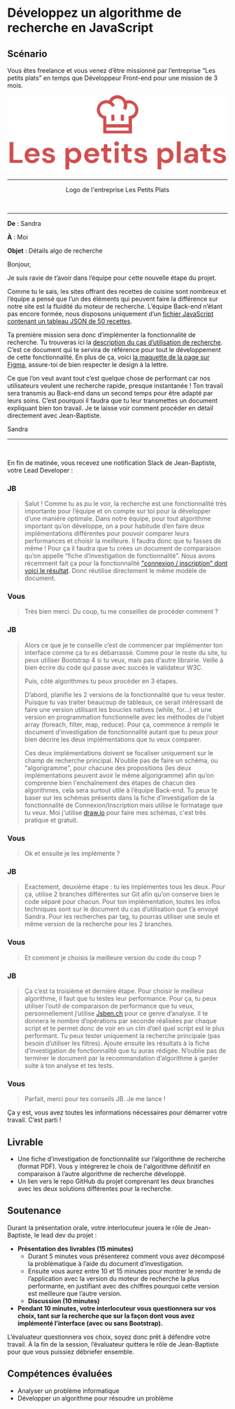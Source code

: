 # Développez un algorithme de recherche en JavaScript

## Scénario

Vous êtes freelance et vous venez d’être missionné par l’entreprise “Les petits plats” en temps que Développeur Front-end pour une mission de 3 mois.

<p align = "center">
<img src = "mission/logo.png">
</p>

---

<p align = "center">
Logo de l'entreprise Les Petits Plats
</p>

&nbsp;

---

**De** : Sandra

**À** : Moi

**Objet** : Détails algo de recherche

Bonjour,

Je suis ravie de t’avoir dans l’équipe pour cette nouvelle étape du projet.

Comme tu le sais, les sites offrant des recettes de cuisine sont nombreux et l’équipe a pensé que l’un des éléments qui peuvent faire la différence sur notre site est la fluidité du moteur de recherche. L’équipe Back-end n’étant pas encore formée, nous disposons uniquement d’un [fichier JavaScript contenant un tableau JSON de 50 recettes](mission/P11-front-end-search-engine.html).

Ta première mission sera donc d’implémenter la fonctionnalité de recherche. Tu trouveras ici la [description du cas d’utilisation de recherche](mission/Cas+d’utilisation+#03+Filtrer+les+recettes+dans+l’interface+utilisateur.pdf). C’est ce document qui te servira de référence pour tout le développement de cette fonctionnalité. En plus de ça, voici [la maquette de la page sur Figma](https://www.figma.com/file/xqeE1ZKlHUWi2Efo8r73NK), assure-toi de bien respecter le design à la lettre.

Ce que l’on veut avant tout c’est quelque chose de performant car nos utilisateurs veulent une recherche rapide, presque instantanée ! Ton travail sera transmis au Back-end dans un second temps pour être adapté par leurs soins. C’est pourquoi il faudra que tu leur transmettes un document expliquant bien ton travail. Je te laisse voir comment procéder en détail directement avec Jean-Baptiste.

Sandra

---

&nbsp;

En fin de matinée, vous recevez une notification Slack de Jean-Baptiste, votre Lead Developer :

### **JB**

> Salut ! Comme tu as pu le voir, la recherche est une fonctionnalité très importante pour l’équipe et on compte sur toi pour la développer d’une manière optimale.
> Dans notre équipe, pour tout algorithme important qu’on développe, on a pour habitude d’en faire deux implémentations différentes pour pouvoir comparer leurs performances et choisir la meilleure. Il faudra donc que tu fasses de même ! Pour ça il faudra que tu crées un document de comparaison qu’on appelle “fiche d’investigation de fonctionnalité”. Nous avons récemment fait ça pour la fonctionnalité ["connexion / inscription" dont voici le résultat](mission/Fiche+d’investigation+fonctionnalité.pdf). Donc réutilise directement le même modèle de document.

### **Vous**

> Très bien merci. Du coup, tu me conseilles de procéder comment ?

### **JB**

> Alors ce que je te conseille c’est de commencer par implémenter ton interface comme ça tu es débarrassé. Comme pour le reste du site, tu peux utiliser Bootstrap 4 si tu veux, mais pas d'autre librairie. Veille à bien écrire du code qui passe avec succès le validateur W3C.
>
> Puis, côté algorithmes tu peux procéder en 3 étapes.
>
> D’abord, planifie les 2 versions de la fonctionnalité que tu veux tester. Puisque tu vas traiter beaucoup de tableaux, ce serait intéressant de faire une version utilisant les boucles natives (while, for...) et une version en programmation fonctionnelle avec les méthodes de l'objet array (foreach, filter, map, reduce). Pour ça, commence à remplir le document d’investigation de fonctionnalité autant que tu peux pour bien décrire les deux implémentations que tu veux comparer.
>
> Ces deux implémentations doivent se focaliser uniquement sur le champ de recherche principal.
> N’oublie pas de faire un schéma, ou "algorigramme", pour chacune des propositions (les deux implémentations peuvent avoir le même algorigramme) afin qu’on comprenne bien l'enchaînement des étapes de chacun des algorithmes, cela sera surtout utile à l’équipe Back-end. Tu peux te baser sur les schémas présents dans la fiche d’investigation de la fonctionnalité de Connexion/Inscription mais utilise le formatage que tu veux. Moi j'utilise [draw.io](https://app.diagrams.net/) pour faire mes schémas, c'est très pratique et gratuit.

### **Vous**

> Ok et ensuite je les implémente ?

### **JB**

> Exactement, deuxième étape : tu les implémentes tous les deux. Pour ça, utilise 2 branches différentes sur Git afin qu’on conserve bien le code séparé pour chacun. Pour ton implémentation, toutes les infos techniques sont sur le document du cas d’utilisation que t’a envoyé Sandra. Pour les recherches par tag, tu pourras utiliser une seule et même version de la recherche pour les 2 branches.

### **Vous**

> Et comment je choisis la meilleure version du code du coup ?

### **JB**

> Ça c’est ta troisième et dernière étape. Pour choisir le meilleur algorithme, il faut que tu testes leur performance. Pour ça, tu peux utiliser l’outil de comparaison de performance que tu veux, personnellement j’utilise [Jsben.ch](https://jsben.ch/) pour ce genre d’analyse. Il te donnera le nombre d’opérations par seconde réalisées par chaque script et te permet donc de voir en un clin d’œil quel script est le plus performant. Tu peux tester uniquement la recherche principale (pas besoin d’utiliser les filtres). Ajoute ensuite les résultats à la fiche d’investigation de fonctionnalité que tu auras rédigée. N’oublie pas de terminer le document par la recommandation d’algorithme à garder suite à ton analyse et tes tests.

### **Vous**

> Parfait, merci pour tes conseils JB. Je me lance !

Ça y est, vous avez toutes les informations nécessaires pour démarrer votre travail. C’est parti !

## Livrable

- Une fiche d’investigation de fonctionnalité sur l’algorithme de recherche (format PDF). Vous y intégrerez le choix de l'algorithme définitif en comparaison à l’autre algorithme de recherche développé.
- Un lien vers le repo GitHub du projet comprenant les deux branches avec les deux solutions différentes pour la recherche.

## Soutenance

Durant la présentation orale, votre interlocuteur jouera le rôle de Jean-Baptiste, le lead dev du projet :

- **Présentation des livrables (15 minutes)**
  - Durant 5 minutes vous présenterez comment vous avez décomposé la problématique à l’aide du document d’investigation.
  - Ensuite vous aurez entre 10 et 15 minutes pour montrer le rendu de l’application avec la version du moteur de recherche la plus performante, en justifiant avec des chiffres pourquoi cette version est meilleure que l’autre version.
  - **Discussion (10 minutes)**
- **Pendant 10 minutes, votre interlocuteur vous questionnera sur vos choix, tant sur la recherche que sur la façon dont vous avez implémenté l’interface (avec ou sans Bootstrap).**

L’évaluateur questionnera vos choix, soyez donc prêt à défendre votre travail. À la fin de la session, l’évaluateur quittera le rôle de Jean-Baptiste pour que vous puissiez débriefer ensemble.

## Compétences évaluées

- Analyser un problème informatique
- Développer un algorithme pour résoudre un problème
